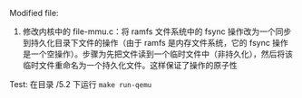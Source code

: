 Modified file:
1. 修改内核中的 file-mmu.c：将 ramfs 文件系统中的 fsync 操作改为一个同步到持久化目录下文件的操作（由于 ramfs 是内存文件系统，它的 fsync 操作是一个空操作）。步骤为先把文件读到一个临时文件中（非持久化），然后将该临时文件重命名为一个持久化文件。这样保证了操作的原子性

Test:
在目录 /5.2 下运行 ``make run-qemu``